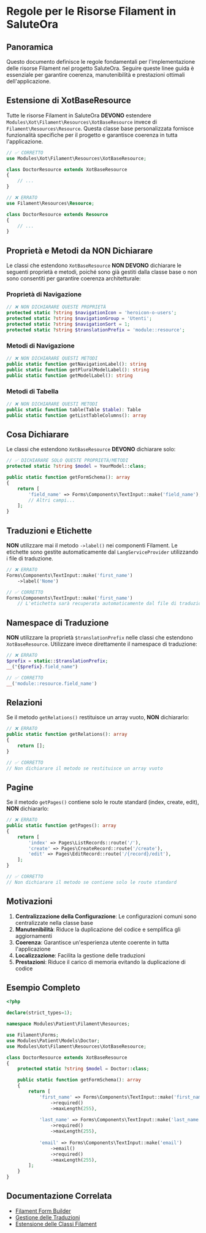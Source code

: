 # Regole per le Risorse Filament in SaluteOra

## Panoramica

Questo documento definisce le regole fondamentali per l'implementazione delle risorse Filament nel progetto SaluteOra. Seguire queste linee guida è essenziale per garantire coerenza, manutenibilità e prestazioni ottimali dell'applicazione.

## Estensione di XotBaseResource

Tutte le risorse Filament in SaluteOra **DEVONO** estendere `Modules\Xot\Filament\Resources\XotBaseResource` invece di `Filament\Resources\Resource`. Questa classe base personalizzata fornisce funzionalità specifiche per il progetto e garantisce coerenza in tutta l'applicazione.

```php
// ✅ CORRETTO
use Modules\Xot\Filament\Resources\XotBaseResource;

class DoctorResource extends XotBaseResource
{
    // ...
}

// ❌ ERRATO
use Filament\Resources\Resource;

class DoctorResource extends Resource
{
    // ...
}
```

## Proprietà e Metodi da NON Dichiarare

Le classi che estendono `XotBaseResource` **NON DEVONO** dichiarare le seguenti proprietà e metodi, poiché sono già gestiti dalla classe base o non sono consentiti per garantire coerenza architetturale:

### Proprietà di Navigazione

```php
// ❌ NON DICHIARARE QUESTE PROPRIETÀ
protected static ?string $navigationIcon = 'heroicon-o-users';
protected static ?string $navigationGroup = 'Utenti';
protected static ?string $navigationSort = 1;
protected static ?string $translationPrefix = 'module::resource';
```

### Metodi di Navigazione

```php
// ❌ NON DICHIARARE QUESTI METODI
public static function getNavigationLabel(): string
public static function getPluralModelLabel(): string
public static function getModelLabel(): string
```

### Metodi di Tabella

```php
// ❌ NON DICHIARARE QUESTI METODI
public static function table(Table $table): Table
public static function getListTableColumns(): array
```

## Cosa Dichiarare

Le classi che estendono `XotBaseResource` **DEVONO** dichiarare solo:

```php
// ✅ DICHIARARE SOLO QUESTE PROPRIETÀ/METODI
protected static ?string $model = YourModel::class;

public static function getFormSchema(): array
{
    return [
        'field_name' => Forms\Components\TextInput::make('field_name'),
        // Altri campi...
    ];
}
```

## Traduzioni e Etichette

**NON** utilizzare mai il metodo `->label()` nei componenti Filament. Le etichette sono gestite automaticamente dal `LangServiceProvider` utilizzando i file di traduzione.

```php
// ❌ ERRATO
Forms\Components\TextInput::make('first_name')
    ->label('Nome')

// ✅ CORRETTO
Forms\Components\TextInput::make('first_name')
    // L'etichetta sarà recuperata automaticamente dal file di traduzione
```

## Namespace di Traduzione

**NON** utilizzare la proprietà `$translationPrefix` nelle classi che estendono `XotBaseResource`. Utilizzare invece direttamente il namespace di traduzione:

```php
// ❌ ERRATO
$prefix = static::$translationPrefix;
__("{$prefix}.field_name")

// ✅ CORRETTO
__('module::resource.field_name')
```

## Relazioni

Se il metodo `getRelations()` restituisce un array vuoto, **NON** dichiararlo:

```php
// ❌ ERRATO
public static function getRelations(): array
{
    return [];
}

// ✅ CORRETTO
// Non dichiarare il metodo se restituisce un array vuoto
```

## Pagine

Se il metodo `getPages()` contiene solo le route standard (index, create, edit), **NON** dichiararlo:

```php
// ❌ ERRATO
public static function getPages(): array
{
    return [
        'index' => Pages\ListRecords::route('/'),
        'create' => Pages\CreateRecord::route('/create'),
        'edit' => Pages\EditRecord::route('/{record}/edit'),
    ];
}

// ✅ CORRETTO
// Non dichiarare il metodo se contiene solo le route standard
```

## Motivazioni

1. **Centralizzazione della Configurazione**: Le configurazioni comuni sono centralizzate nella classe base
2. **Manutenibilità**: Riduce la duplicazione del codice e semplifica gli aggiornamenti
3. **Coerenza**: Garantisce un'esperienza utente coerente in tutta l'applicazione
4. **Localizzazione**: Facilita la gestione delle traduzioni
5. **Prestazioni**: Riduce il carico di memoria evitando la duplicazione di codice

## Esempio Completo

```php
<?php

declare(strict_types=1);

namespace Modules\Patient\Filament\Resources;

use Filament\Forms;
use Modules\Patient\Models\Doctor;
use Modules\Xot\Filament\Resources\XotBaseResource;

class DoctorResource extends XotBaseResource
{
    protected static ?string $model = Doctor::class;

    public static function getFormSchema(): array
    {
        return [
            'first_name' => Forms\Components\TextInput::make('first_name')
                ->required()
                ->maxLength(255),
                
            'last_name' => Forms\Components\TextInput::make('last_name')
                ->required()
                ->maxLength(255),
                
            'email' => Forms\Components\TextInput::make('email')
                ->email()
                ->required()
                ->maxLength(255),
        ];
    }
}
```

## Documentazione Correlata

- [Filament Form Builder](/docs/filament-form-builder.md)
- [Gestione delle Traduzioni](/docs/translation-management.md)
- [Estensione delle Classi Filament](/docs/filament-extension-pattern.md)
